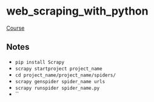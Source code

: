 # web_scraping_with_python
[Course](https://www.linkedin.com/learning/web-scraping-with-python)

## Notes

- `pip install Scrapy`
- `scrapy startproject project_name`
- `cd project_name/project_name/spiders/`
- `scrapy genspider spider_name urls`
- `scrapy runspider spider_name.py`
- ``
